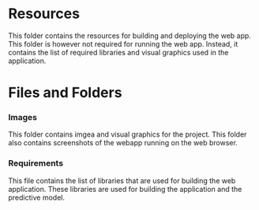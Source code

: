 # Resources
This folder contains the resources for building and deploying the web app. This folder is however not required for running the web app. Instead, it contains the list of required libraries and visual graphics used in the application.

# Files and Folders
### Images
This folder contains imgea and visual graphics for the project. This folder also contains screenshots of the webapp running on the web browser.

### Requirements
This file contains the list of libraries that are used for building the web application. These libraries are used for building the application and the predictive model.
